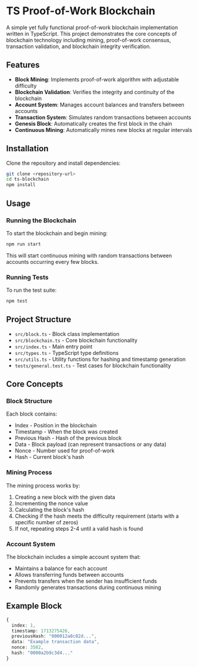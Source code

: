 # TS Proof-of-Work Blockchain

A simple yet fully functional proof-of-work blockchain implementation written in TypeScript. This project demonstrates the core concepts of blockchain technology including mining, proof-of-work consensus, transaction validation, and blockchain integrity verification.

## Features

- **Block Mining**: Implements proof-of-work algorithm with adjustable difficulty
- **Blockchain Validation**: Verifies the integrity and continuity of the blockchain
- **Account System**: Manages account balances and transfers between accounts
- **Transaction System**: Simulates random transactions between accounts
- **Genesis Block**: Automatically creates the first block in the chain
- **Continuous Mining**: Automatically mines new blocks at regular intervals

## Installation

Clone the repository and install dependencies:

```bash
git clone <repository-url>
cd ts-blockchain
npm install
```

## Usage

### Running the Blockchain

To start the blockchain and begin mining:

```bash
npm run start
```

This will start continuous mining with random transactions between accounts occurring every few blocks.

### Running Tests

To run the test suite:

```bash
npm test
```

## Project Structure

- `src/block.ts` - Block class implementation
- `src/blockchain.ts` - Core blockchain functionality
- `src/index.ts` - Main entry point
- `src/types.ts` - TypeScript type definitions
- `src/utils.ts` - Utility functions for hashing and timestamp generation
- `tests/general.test.ts` - Test cases for blockchain functionality

## Core Concepts

### Block Structure

Each block contains:
- Index - Position in the blockchain
- Timestamp - When the block was created
- Previous Hash - Hash of the previous block
- Data - Block payload (can represent transactions or any data)
- Nonce - Number used for proof-of-work
- Hash - Current block's hash

### Mining Process

The mining process works by:
1. Creating a new block with the given data
2. Incrementing the nonce value
3. Calculating the block's hash
4. Checking if the hash meets the difficulty requirement (starts with a specific number of zeros)
5. If not, repeating steps 2-4 until a valid hash is found

### Account System

The blockchain includes a simple account system that:
- Maintains a balance for each account
- Allows transferring funds between accounts
- Prevents transfers when the sender has insufficient funds
- Randomly generates transactions during continuous mining

## Example Block

```typescript
{
  index: 1,
  timestamp: 1713275426,
  previousHash: "000012a8c82d...",
  data: "Example transaction data",
  nonce: 3582,
  hash: "0000a2b9c3d4..."
}
```